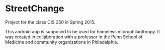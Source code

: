 # StreetChange
Project for the class CIS 350 in Spring 2015.

This android app is supposed to be used for homeless microphilanthropy. It was created in collaboration with a professor in the Penn School of Medicine and community organizations in Philadelphia.

